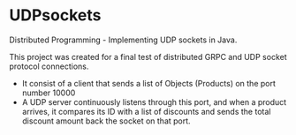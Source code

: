 # UDPsockets
Distributed Programming - Implementing UDP sockets in Java. 

This project was created for a final test of distributed GRPC and UDP socket protocol connections.
 - It consist of a client that sends a list of Objects (Products) on the port number 10000
 - A UDP server continuously listens through this port, and when a product arrives, it compares its ID with a list of discounts and sends the total discount amount back the socket on that port.
